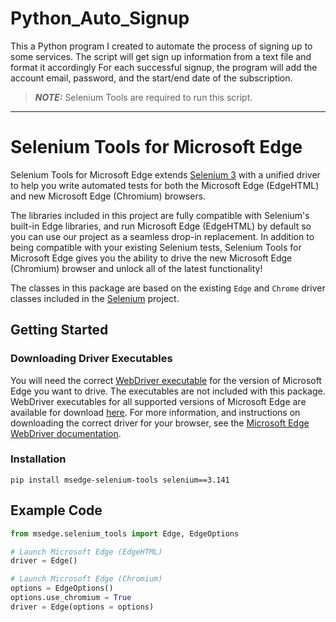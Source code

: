 # Python_Auto_Signup
This a Python program I created to automate the process of signing up to some services.
The script will get sign up information from a text file and format it accordingly
For each successful signup, the program will add the account email, password, and the start/end date of the subscription.


> **_NOTE:_**  Selenium Tools are required to run this script.

---


# Selenium Tools for Microsoft Edge

Selenium Tools for Microsoft Edge extends [Selenium 3](https://www.selenium.dev/) with a unified driver to help you write automated tests for both the Microsoft Edge (EdgeHTML) and new Microsoft Edge (Chromium) browsers.

The libraries included in this project are fully compatible with Selenium's built-in Edge libraries, and run Microsoft Edge (EdgeHTML) by default so you can use our project as a seamless drop-in replacement. In addition to being compatible with your existing Selenium tests, Selenium Tools for Microsoft Edge gives you the ability to drive the new Microsoft Edge (Chromium) browser and unlock all of the latest functionality!

The classes in this package are based on the existing ``Edge`` and ``Chrome`` driver classes included in the [Selenium](https://github.com/SeleniumHQ/selenium) project.


## Getting Started

### Downloading Driver Executables

You will need the correct [WebDriver executable](https://developer.microsoft.com/en-us/microsoft-edge/tools/webdriver/) for the version of Microsoft Edge you want to drive. The executables are not included with this package. WebDriver executables for all supported versions of Microsoft Edge are available for download [here](https://developer.microsoft.com/en-us/microsoft-edge/tools/webdriver/). For more information, and instructions on downloading the correct driver for your browser, see the [Microsoft Edge WebDriver documentation](https://docs.microsoft.com/en-us/microsoft-edge/webdriver-chromium/?tabs=c-sharp).

### Installation

```
pip install msedge-selenium-tools selenium==3.141
```

## Example Code


```py
from msedge.selenium_tools import Edge, EdgeOptions

# Launch Microsoft Edge (EdgeHTML)
driver = Edge()

# Launch Microsoft Edge (Chromium)
options = EdgeOptions()
options.use_chromium = True
driver = Edge(options = options)
```

